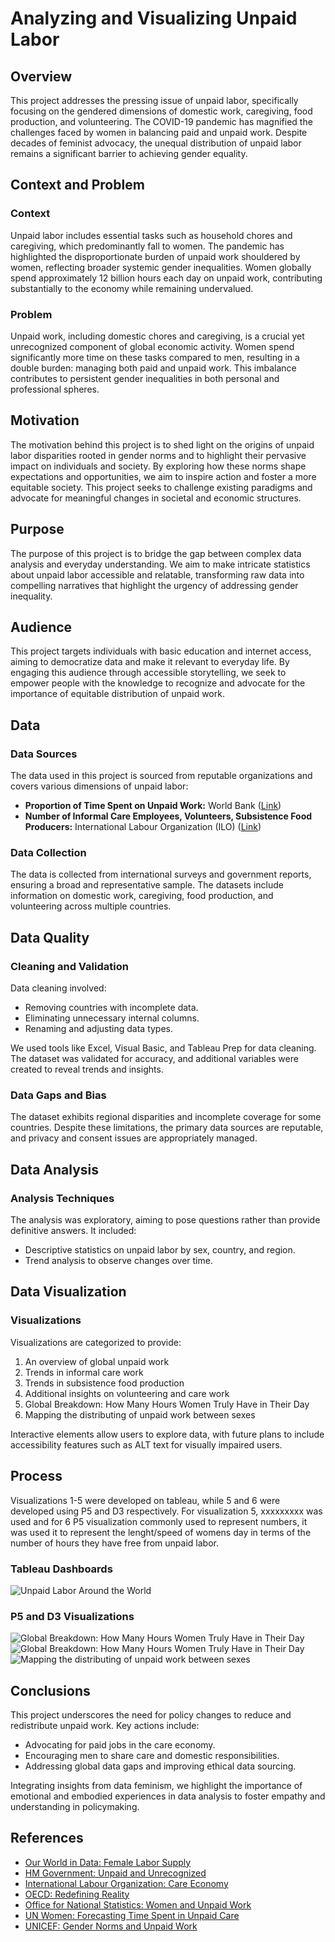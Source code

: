 # Analyzing and Visualizing Unpaid Labor

## Overview

This project addresses the pressing issue of unpaid labor, specifically focusing on the gendered dimensions of domestic work, caregiving, food production, and volunteering. The COVID-19 pandemic has magnified the challenges faced by women in balancing paid and unpaid work. Despite decades of feminist advocacy, the unequal distribution of unpaid labor remains a significant barrier to achieving gender equality.

## Context and Problem

### Context

Unpaid labor includes essential tasks such as household chores and caregiving, which predominantly fall to women. The pandemic has highlighted the disproportionate burden of unpaid work shouldered by women, reflecting broader systemic gender inequalities. Women globally spend approximately 12 billion hours each day on unpaid work, contributing substantially to the economy while remaining undervalued.

### Problem

Unpaid work, including domestic chores and caregiving, is a crucial yet unrecognized component of global economic activity. Women spend significantly more time on these tasks compared to men, resulting in a double burden: managing both paid and unpaid work. This imbalance contributes to persistent gender inequalities in both personal and professional spheres.

## Motivation

The motivation behind this project is to shed light on the origins of unpaid labor disparities rooted in gender norms and to highlight their pervasive impact on individuals and society. By exploring how these norms shape expectations and opportunities, we aim to inspire action and foster a more equitable society. This project seeks to challenge existing paradigms and advocate for meaningful changes in societal and economic structures.

## Purpose

The purpose of this project is to bridge the gap between complex data analysis and everyday understanding. We aim to make intricate statistics about unpaid labor accessible and relatable, transforming raw data into compelling narratives that highlight the urgency of addressing gender inequality.

## Audience

This project targets individuals with basic education and internet access, aiming to democratize data and make it relevant to everyday life. By engaging this audience through accessible storytelling, we seek to empower people with the knowledge to recognize and advocate for the importance of equitable distribution of unpaid work.

## Data

### Data Sources

The data used in this project is sourced from reputable organizations and covers various dimensions of unpaid labor:
- **Proportion of Time Spent on Unpaid Work:** World Bank ([Link](https://data.worldbank.org/indicator/SG.TIM.UWRK.FE))
- **Number of Informal Care Employees, Volunteers, Subsistence Food Producers:** International Labour Organization (ILO) ([Link](https://rshiny.ilo.org/dataexplorer14/?lang=en&id=FOW_T_VOL_SEX_VOL_NB_A))

### Data Collection

The data is collected from international surveys and government reports, ensuring a broad and representative sample. The datasets include information on domestic work, caregiving, food production, and volunteering across multiple countries.

## Data Quality

### Cleaning and Validation

Data cleaning involved:
- Removing countries with incomplete data.
- Eliminating unnecessary internal columns.
- Renaming and adjusting data types.

We used tools like Excel, Visual Basic, and Tableau Prep for data cleaning. The dataset was validated for accuracy, and additional variables were created to reveal trends and insights.

### Data Gaps and Bias

The dataset exhibits regional disparities and incomplete coverage for some countries. Despite these limitations, the primary data sources are reputable, and privacy and consent issues are appropriately managed.

## Data Analysis

### Analysis Techniques

The analysis was exploratory, aiming to pose questions rather than provide definitive answers. It included:
- Descriptive statistics on unpaid labor by sex, country, and region.
- Trend analysis to observe changes over time.

## Data Visualization

### Visualizations

Visualizations are categorized to provide:
1) An overview of global unpaid work
2) Trends in informal care work
3) Trends in subsistence food production 
4) Additional insights on volunteering and care work
5) Global Breakdown: How Many Hours Women Truly Have in Their Day
6) Mapping the distributing of unpaid work between sexes

Interactive elements allow users to explore data, with future plans to include accessibility features such as ALT text for visually impaired users.

## Process

Visualizations 1-5 were developed on tableau, while  5 and 6 were developed using P5 and D3 respectively. For visualization 5, xxxxxxxxx was used and for 6 P5 visualization commonly used to represent numbers, it was used it to represent the lenght/speed of womens day in terms of the number of hours they have free from unpaid labor.

### Tableau Dashboards
![Unpaid Labor Around the World](/images/TableauDashboards.png)

### P5 and D3 Visualizations
![Global Breakdown: How Many Hours Women Truly Have in Their Day](images/P5Day.png)
![Global Breakdown: How Many Hours Women Truly Have in Their Day](images/P5Day2.png)
![Mapping the distributing of unpaid work between sexes](images/D3Map.png)


## Conclusions

This project underscores the need for policy changes to reduce and redistribute unpaid work. Key actions include:
- Advocating for paid jobs in the care economy.
- Encouraging men to share care and domestic responsibilities.
- Addressing global data gaps and improving ethical data sourcing.

Integrating insights from data feminism, we highlight the importance of emotional and embodied experiences in data analysis to foster empathy and understanding in policymaking.

## References

- [Our World in Data: Female Labor Supply](https://ourworldindata.org/female-labor-supply)
- [HM Government: Unpaid and Unrecognized](https://assets.publishing.service.gov.uk/media/60ae4501d3bf7f7383db35fc/Unpaid-and-Unrecognised1.pdf)
- [International Labour Organization: Care Economy](https://www.ilo.org/global/topics/care-economy/lang--en/index.htm)
- [OECD: Redefining Reality](https://www.oecd-forum.org/posts/redefining-reality-the-truth-behind-the-unpaid-care-economy)
- [Office for National Statistics: Women and Unpaid Work](https://www.ons.gov.uk/employmentandlabourmarket/peopleinwork/earningsandworkinghours/articles/womenshouldertheresponsibilityofunpaidwork/2016-11-10)
- [UN Women: Forecasting Time Spent in Unpaid Care](https://www.unwomen.org/sites/default/files/2023-10/technical-brief-forecasting-time-spent-in-unpaid-care-and-domestic-work-en.pdf)
- [UNICEF: Gender Norms and Unpaid Work](https://data.unicef.org/topic/gender/gender-norms-and-unpaid-work/)


 
